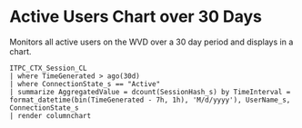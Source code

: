 # Active Users Chart over 30 Days
Monitors all active users on the WVD over a 30 day period and displays in a chart.

```OQL
ITPC_CTX_Session_CL
| where TimeGenerated > ago(30d)
| where ConnectionState_s == "Active"
| summarize AggregatedValue = dcount(SessionHash_s) by TimeInterval = format_datetime(bin(TimeGenerated - 7h, 1h), 'M/d/yyyy'), UserName_s, ConnectionState_s 
| render columnchart 
```
